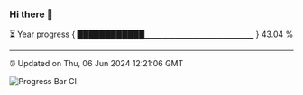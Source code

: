 ### Hi there 👋

⏳ Year progress { ████████████▁▁▁▁▁▁▁▁▁▁▁▁▁▁▁▁▁▁ } 43.04 %

---

⏰ Updated on Thu, 06 Jun 2024 12:21:06 GMT

![Progress Bar CI](https://github.com/liununu/liununu/workflows/Progress%20Bar%20CI/badge.svg)
